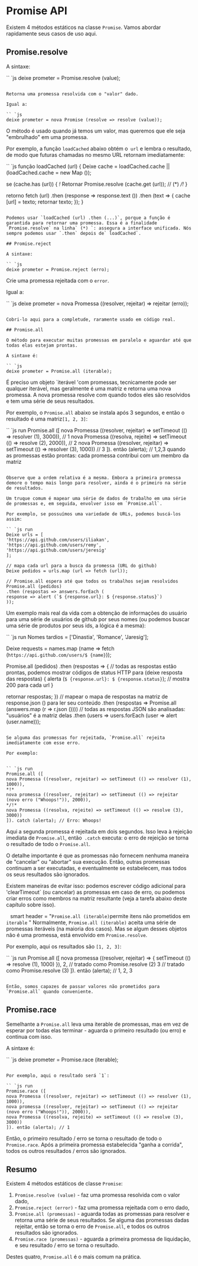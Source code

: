 # Promise API

Existem 4 métodos estáticos na classe `Promise`. Vamos abordar rapidamente seus casos de uso aqui.

## Promise.resolve

A sintaxe:

`` `js
deixe prometer = Promise.resolve (value);
```

Retorna uma promessa resolvida com o "valor" dado.

Igual a:

`` `js
deixe prometer = nova Promise (resolve => resolve (value));
```

O método é usado quando já temos um valor, mas queremos que ele seja "embrulhado" em uma promessa.

Por exemplo, a função `loadCached` abaixo obtém o` url` e lembra o resultado, de modo que futuras chamadas no mesmo URL retornam imediatamente:

`` `js
função loadCached (url) {
Deixe cache = loadCached.cache || (loadCached.cache = new Map ());

se (cache.has (url)) {
*!*
Retornar Promise.resolve (cache.get (url)); // (*)
*/!*
}

retorno fetch (url)
.then (response => response.text ())
.then (text => {
cache [url] = texto;
retornar texto;
});
}
```

Podemos usar `loadCached (url) .then (...)`, porque a função é garantida para retornar uma promessa. Essa é a finalidade `Promise.resolve` na linha` (*) `: assegura a interface unificada. Nós sempre podemos usar `.then` depois de` loadCached`.

## Promise.reject

A sintaxe:

`` `js
deixe prometer = Promise.reject (erro);
```

Crie uma promessa rejeitada com o `error`.

Igual a:

`` `js
deixe prometer = nova Promessa ((resolver, rejeitar) => rejeitar (erro));
```

Cobri-lo aqui para a completude, raramente usado em código real.

## Promise.all

O método para executar muitas promessas em paralelo e aguardar até que todas elas estejam prontas.

A sintaxe é:

`` `js
deixe prometer = Promise.all (iterable);
```

É preciso um objeto `iterável 'com promessas, tecnicamente pode ser qualquer iterável, mas geralmente é uma matriz e retorna uma nova promessa. A nova promessa resolve com quando todos eles são resolvidos e tem uma série de seus resultados.

Por exemplo, o `Promise.all` abaixo se instala após 3 segundos, e então o resultado é uma matriz` [1, 2, 3] `:

`` `js run
Promise.all ([
nova Promessa ((resolver, rejeitar) => setTimeout (() => resolver (1), 3000)), // 1
nova Promessa ((resolva, rejeite) => setTimeout (() => resolve (2), 2000)), // 2
nova Promessa ((resolver, rejeitar) => setTimeout (() => resolver (3), 1000)) // 3
]). então (alerta); // 1,2,3 quando as promessas estão prontas: cada promessa contribui com um membro da matriz
```

Observe que a ordem relativa é a mesma. Embora a primeira promessa demore o tempo mais longo para resolver, ainda é o primeiro na série de resultados.

Um truque comum é mapear uma série de dados de trabalho em uma série de promessas e, em seguida, envolver isso em `Promise.all`.

Por exemplo, se possuímos uma variedade de URLs, podemos buscá-los assim:

`` `js run
Deixe urls = [
'https://api.github.com/users/iliakan',
'https://api.github.com/users/remy',
'https://api.github.com/users/jeresig'
];

// mapa cada url para a busca da promessa (URL do github)
Deixe pedidos = urls.map (url => fetch (url));

// Promise.all espera até que todos os trabalhos sejam resolvidos
Promise.all (pedidos)
.then (respostas => answers.forEach (
response => alert (`$ {response.url}: $ {response.status}`)
));
```

Um exemplo mais real da vida com a obtenção de informações do usuário para uma série de usuários de github por seus nomes (ou podemos buscar uma série de produtos por seus ids, a lógica é a mesma):

`` `js run
Nomes tardios = ['Dinastia', 'Romance', 'Jaresig'];

Deixe requests = names.map (name => fetch (`https://api.github.com/users/$ {name}`));

Promise.all (pedidos)
.then (respostas => {
// todas as respostas estão prontas, podemos mostrar códigos de status HTTP
para (deixe resposta das respostas) {
alerta (`$ {response.url}: $ {response.status}`); // mostra 200 para cada url
}

retornar respostas;
})
// mapear o mapa de respostas na matriz de response.json () para ler seu conteúdo
.then (respostas => Promise.all (answers.map (r => r.json ())))
// todas as respostas JSON são analisadas: "usuários" é a matriz delas
.then (users => users.forEach (user => alert (user.name)));
```

Se alguma das promessas for rejeitada, `Promise.all` rejeita imediatamente com esse erro.

Por exemplo:


`` `js run
Promise.all ([
nova Promessa ((resolver, rejeitar) => setTimeout (() => resolver (1), 1000)),
*!*
nova promessa ((resolver, rejeitar) => setTimeout (() => rejeitar (novo erro ("Whoops!")), 2000)),
*/!*
nova Promessa ((resolva, rejeite) => setTimeout (() => resolve (3), 3000))
]). catch (alerta); // Erro: Whoops!
```

Aqui a segunda promessa é rejeitada em dois segundos. Isso leva à rejeição imediata de `Promise.all`, então` .catch` executa: o erro de rejeição se torna o resultado de todo o `Promise.all`.

O detalhe importante é que as promessas não fornecem nenhuma maneira de "cancelar" ou "abortar" sua execução. Então, outras promessas continuam a ser executadas, e eventualmente se estabelecem, mas todos os seus resultados são ignorados.

Existem maneiras de evitar isso: podemos escrever código adicional para 'clearTimeout` (ou cancelar) as promessas em caso de erro, ou podemos criar erros como membros na matriz resultante (veja a tarefa abaixo deste capítulo sobre isso).

`` `` smart header = "` Promise.all (iterable) `permite itens não prometidos em` iterable` "
Normalmente, `Promise.all (iterable)` aceita uma série de promessas iteráveis ​​(na maioria dos casos). Mas se algum desses objetos não é uma promessa, está envolvido em `Promise.resolve`.

Por exemplo, aqui os resultados são `[1, 2, 3]`:

`` `js run
Promise.all ([
nova promessa ((resolver, rejeitar) => {
setTimeout (() => resolve (1), 1000)
}),
2, // tratado como Promise.resolve (2)
3 // tratado como Promise.resolve (3)
]). então (alerta); // 1, 2, 3
```

Então, somos capazes de passar valores não prometidos para `Promise.all` quando conveniente.

````

## Promise.race

Semelhante a `Promise.all` leva uma iterable de promessas, mas em vez de esperar por todas elas terminar - aguarda o primeiro resultado (ou erro) e continua com isso.

A sintaxe é:

`` `js
deixe prometer = Promise.race (iterable);
```

Por exemplo, aqui o resultado será `1`:

`` `js run
Promise.race ([
nova Promessa ((resolver, rejeitar) => setTimeout (() => resolver (1), 1000)),
nova promessa ((resolver, rejeitar) => setTimeout (() => rejeitar (novo erro ("Whoops!")), 2000)),
nova Promessa ((resolva, rejeite) => setTimeout (() => resolve (3), 3000))
]). então (alerta); // 1
```

Então, o primeiro resultado / erro se torna o resultado de todo o `Promise.race`. Após a primeira promessa estabelecida "ganha a corrida", todos os outros resultados / erros são ignorados.

## Resumo

Existem 4 métodos estáticos de classe `Promise`:

1. `Promise.resolve (value)` - faz uma promessa resolvida com o valor dado,
2. `Promise.reject (error)` - faz uma promessa rejeitada com o erro dado,
3. `Promise.all (promessas)` - aguarda todas as promessas para resolver e retorna uma série de seus resultados. Se alguma das promessas dadas rejeitar, então se torna o erro de `Promise.all`, e todos os outros resultados são ignorados.
4. `Promise.race (promessas)` - aguarda a primeira promessa de liquidação, e seu resultado / erro se torna o resultado.

Destes quatro, `Promise.all` é o mais comum na prática.
